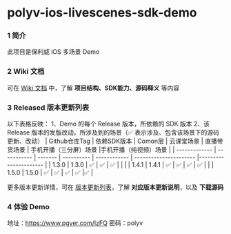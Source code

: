 # polyv-ios-livescenes-sdk-demo
### 1 简介
此项目是保利威 iOS 多场景 Demo



### 2 Wiki 文档
可在 [Wiki 文档](https://github.com/polyv/polyv-ios-livescenes-sdk-demo/wiki) 中，了解 **项目结构、SDK能力、源码释义** 等内容



### 3 Released 版本更新列表
以下表格反映：
1、Demo 的每个 Release 版本，所依赖的 SDK 版本
2、该 Release 版本的发版改动，所涉及到的场景（✅ 表示涉及、包含该场景下的源码更新、改动）
| Github仓库Tag | 依赖SDK版本 | Comon层 | 云课堂场景 | 直播带货场景 | 手机开播（三分屏）场景 |手机开播（纯视频）场景 |
| ------------- | ----------- | ------- | ---------- | ------------ | ---------------------- |---------------------- |
| 1.3.0         | 1.3.0       | ✅       | ✅          | ✅            |                        |                      |
| 1.4.1         | 1.4.1       | ✅       | ✅          | ✅            | ✅                      |                      |
| 1.5.0         | 1.5.0       | ✅       | ✅          | ✅            | ✅                      |✅                      |

更多版本更新详情，可在 [版本更新列表](https://github.com/polyv/polyv-ios-livescenes-sdk-demo/releases)，了解 **对应版本更新说明**，以及 **下载源码**



### 4 体验 Demo
地址：https://www.pgyer.com/IzFQ 
密码：polyv
